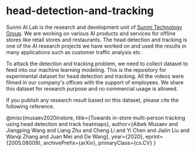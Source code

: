 # head-detection-and-tracking

Sunmi AI Lab is the research and development unit of [Sunmi Technology Group](http://www.sunmi.com). We are working on various AI products and services for offline stores like retail stores and restaurants. The head detection and tracking is one of the AI research projects we have worked on and used the results in many applications such as customer traffic analysis etc.


To attack the detection and tracking problem, we need to collect dataset to feed into our machine learning modeling. This is the repository for experimental dataset for head detection and tracking. All the videos were filmed in our company's offices with the support of employees. We share this dataset for research purpose and no commercial usage is allowed. 

If you publish any research result based on this dataset, please cite the following reference.

@misc{musaev2020instore,
    title={Towards in-store multi-person tracking using head detection and track heatmaps},
    author={Aibek Musaev and Jiangping Wang and Liang Zhu and Cheng Li and Yi Chen and Jialin Liu and Wanqi Zhang and Juan Mei and De Wang},
    year={2020},
    eprint={2005.08009},
    archivePrefix={arXiv},
    primaryClass={cs.CV}
}
